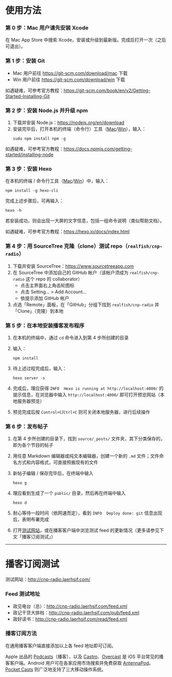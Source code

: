 # 使用方法



### 第 0 步：Mac 用户请先安装 Xcode
在 Mac App Store 中搜索 Xcode，安装或升级到最新版。完成后打开一次（之后可退出）。



### 第 1 步：安装 Git
- Mac 用户前往 <https://git-scm.com/download/mac> 下载
- Win 用户前往 <https://git-scm.com/download/win> 下载

如遇疑难，可参考官方教程：<https://git-scm.com/book/en/v2/Getting-Started-Installing-Git>



### 第 2 步：安装 Node.js 并升级 npm
1. 下载并安装 Node.js：<https://nodejs.org/en/download>
2. 安装完毕后，打开本机的终端（命令行）工具（[Mac][osx-terminal]/[Win][win-cmd]），输入：
	``` shell
	sudo npm install npm -g
	```

[osx-terminal]: http://blog.teamtreehouse.com/introduction-to-the-mac-os-x-command-line
[win-cmd]: http://windows.microsoft.com/zh-cn/windows-vista/open-a-command-prompt-window

如遇疑难，可参考官方教程：<https://docs.npmjs.com/getting-started/installing-node>



### 第 3 步：安装 Hexo
在本机的终端 / 命令行工具（[Mac][osx-terminal]/[Win][win-cmd]）中，输入：
``` shell
npm install -g hexo-cli
```

完成上述步骤后，可再输入：
``` shell
hexo -h
```
若安装成功，则会出现一大屏的文字信息，包括一组命令说明（类似帮助文档）。

如遇疑难，可参考官方教程：<https://hexo.io/docs/index.html>



### 第 4 步：用 SourceTree 克隆（clone）测试 repo（`realfish/cnp-radio`）
1. 下载并安装 SourceTree：<https://www.sourcetreeapp.com>
2. 在 SourceTree 中添加自己的 GitHub 帐户（该帐户须成为 `realfish/cnp-radio` 这个 repo 的 collaborator）
	- 点击主界面右上角齿轮图标
	- 点击 Setting… > Add Account…
	- 依提示添加 GitHub 帐户
3. 点选「Remote」面板，在「GitHub」分组下找到 `realfish/cnp-radio` 并「Clone」（克隆）到本地



### 第 5 步：在本地安装播客发布程序
1. 在本机的终端中，通过 `cd` 命令进入到第 4 步所创建的目录
2. 输入：
	``` shell
	npm install
	```

3. 待上述过程完成后，输入：
	``` shell
	hexo server -s
	```

4. 完成后，理应获得 `INFO  Hexo is running at http://localhost:4000/` 的提示信息，在浏览器中输入 `http://localhost:4000/` 即可打开预览网站（本地服务器预览）
5. 预览完成后按 `Control+C`/`Ctrl+C` 则可关闭本地服务器，进行后续操作



### 第 6 步：发布帖子
1. 在第 4 步所创建的目录下，找到 `source/_posts/` 文件夹，其下分类保存的，即为各个节目的帖子
2. 用任意 Markdown 编辑器或纯文本编辑器，创建一个新的 `.md` 文件；文件命名方式和内容格式，可直接照搬现有的文件
3. 新帖子编辑 / 保存完毕后，在终端中输入
	``` shell
	hexo g
	```

4. 理应看到生成了一个 `public/` 目录，然后再在终端中输入
	``` shell
	hexo d
	```

5. 耐心等待一段时间（依网速而定），看到 `INFO  Deploy done: git` 信息出现后，表明布署完成
6. 打开[测试网站]，或在播客客户端中浏览测试 feed 的更新情况（更多请参见下文「播客订阅测试」）

[测试网站]: http://cnp-radio.laerhsif.com/



* * *



# 播客订阅测试

测试网站：<http://cnp-radio.laerhsif.com/>



### Feed 测试地址
- 政见电台（总）：<http://cnp-radio.laerhsif.com/feed.xml>
- 政记干货大排档：<http://cnp-radio.laerhsif.com/pub/feed.xml>
- 政好读书：<http://cnp-radio.laerhsif.com/read/feed.xml>



### 播客订阅方法

在通用播客客户端直接添加以上各 feed 地址即可订阅。

Apple 出品的 [Podcasts][podcasts]（播客），以及 [Castro][castro]、[Overcast][overcast] 是 iOS 平台常见的播客客户端。Android 用户可在各家应用市场搜索并免费获取 [AntennaPod][antennapod]。[Pocket Casts][pocketcasts] 则广泛地支持了三大移动操作系统。

[podcasts]: https://itunes.apple.com/app/podcasts/id525463029
[castro]: http://castro.fm/
[overcast]: https://overcast.fm/
[antennapod]: http://antennapod.org/
[pocketcasts]: http://www.shiftyjelly.com/pocketcasts
